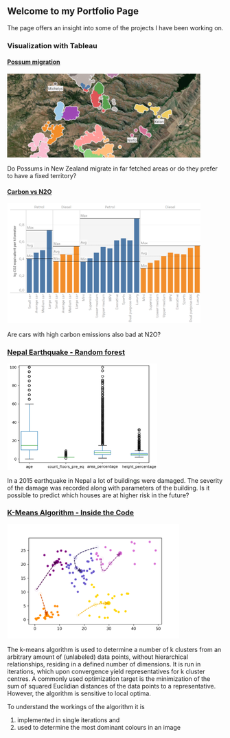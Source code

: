 ## Welcome to my Portfolio Page

The page offers an insight into some of the projects I have been working on.


### Visualization with Tableau

#### [Possum migration](https://public.tableau.com/profile/sarah.reisenbauer#!/vizhome/PossumTracking/Dashboard1)
<img src="https://github.com/Sarahbjik/sarahbjik.github.io/blob/main/fuchskusu_map.png?raw=true" width="450" />

Do Possums in New Zealand migrate in far fetched areas or do they prefer to have a fixed territory?

#### [Carbon vs N2O](https://public.tableau.com/profile/sarah.reisenbauer#!/vizhome/Caremissions/Dashboard1)
<img src="https://github.com/Sarahbjik/sarahbjik.github.io/blob/main/carbondioxide_vs_n2o.png?raw=true" width="450" />

Are cars with high carbon emissions also bad at N2O?

### [Nepal Earthquake - Random forest](https://github.com/Sarahbjik/nepal_earthquake_classification/blob/main/nepal_earthquake.ipynb)

<img src="https://github.com/Sarahbjik/nepal_earthquake_classification/blob/main/nepal_eq.png?raw=true" width="350" />

In a 2015 earthquake in Nepal a lot of buildings were damaged. The severity of the damage was recorded along with parameters of the building. Is it possible to predict which houses are at higher risk in the future? 

### [K-Means Algorithm - Inside the Code](https://github.com/Sarahbjik/representative_based_clustering/blob/main/inside_kmeans.ipynb)

<img src="https://github.com/Sarahbjik/representative_based_clustering/blob/main/kmeans_after_4_iterations.png?raw=true" width="400" />

The k-means algorithm is used to determine a number of k clusters from an arbitrary amount of (unlabeled) data points, without hierarchical relationships, residing in a defined number of dimensions. It is run in iterations, which upon convergence yield representatives for k cluster centres. A commonly used optimization target is the minimization of the sum of squared Euclidian distances of the data points to a representative. However, the algorithm is sensitive to local optima.

To understand the workings of the algorithm it is

1. implemented in single iterations and 
2. used to determine the most dominant colours in an image

